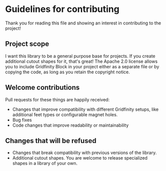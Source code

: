 # Guidelines for contributing

Thank you for reading this file and showing an interest in contributing to the project!

## Project scope
I want this library to be a general purpose base for projects. If you create additional cutout shapes for it, that's great!
The Apache 2.0 license allows you to include Gridfinity Block in your project either as a separate file or by copying the code, as long as you retain the copyright notice.

## Welcome contributions

Pull requests for these things are happily received:

- Changes that improve compatibility with different Gridfinity setups, like additional feet types or configurable magnet holes.
- Bug fixes
- Code changes that improve readability or maintainability

## Changes that will be refused

- Changes that break compatibility with previous versions of the library.
- Additional cutout shapes. You are welcome to release specialized shapes in a library of your own.
